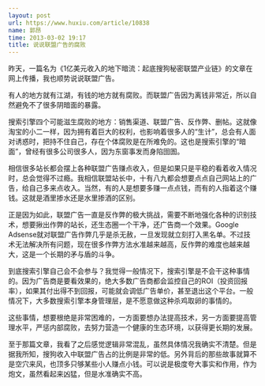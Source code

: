 ```yaml
---
layout: post
url: https://www.huxiu.com/article/10838
name: 郭昂
time: 2013-03-02 19:17
title: 说说联盟广告的腐败
---
```

昨天，一篇名为《1亿美元收入的地下暗流：起底搜狗秘密联盟产业链》的文章在网上传播，我也顺势说说联盟广告。

有人的地方就有江湖，有钱的地方就有腐败。而联盟广告因为离钱非常近，所以自然避免不了很多阴暗面的暴露。

搜索引擎四个可能滋生腐败的地方：销售渠道、联盟广告、反作弊、删帖。这就像淘宝的小二一样，因为拥有着巨大的权利，也影响着很多人的“生计”，总会有人面对诱惑时，把持不住自己，存在个体腐败是在所难免的。这也是搜索引擎的“暗面”，曾经有很多公司很多人，因为东窗事发而身陷囹圄。

相信很多站长都会摆上各种联盟广告赚点收入，但是如果只是平稳的看着收入情况时，总会觉得不过瘾。我相信联盟站长中，十有八九都会想要点点自己网站上的广告，给自己多来点收入。当然，有的人是想要多赚一点点钱，而有的人指着这个赚钱。这就是酒里掺水还是水里掺酒的区别。

正是因为如此，联盟广告一直是反作弊的极大挑战，需要不断地强化各种的识别技术，想要揪出作弊的站长，还生态圈一个干净，还广告商一个效果。Google Adsense就对联盟广告作弊几乎是杀无赦，一旦发现就立刻打入黑名单。不过技术无法解决所有问题，现在很多作弊方法水准越来越高，反作弊的难度也越来越大，这是一个长期的矛与盾的斗争。

到底搜索引擎自己会不会参与？我觉得一般情况下，搜索引擎是不会干这种事情的。因为广告商是要看效果的，绝大多数广告商都会监控自己的ROI（投资回报率），如果其付出得不到回报，可能就会调低广告单价，甚至退出这个平台。一般情况下，大多数搜索引擎本身管理层，是不愿意做这种杀鸡取卵的事情的。

这些事情，想要根绝是非常困难的，一方面要想办法提高技术，另一方面要提高管理水平，严惩内部腐败，去努力营造一个健康的生态环境，以获得更长期的发展。

至于那篇文章，我看了之后感觉逻辑非常混乱，虽然具体情况我确实不清楚。但是据我所知，搜狗收入中联盟广告占的比例是非常的低。另外背后的那些故事就算不是空穴来风，也顶多只够某些小人赚点小钱。可以说是极度夸大事实和作用，作为炮文，虽然看起来凶猛，但是水准确实不高。

